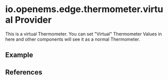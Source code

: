 # io.openems.edge.thermometer.virtual Provider

This is a virtual Thermometer.
You can set "Virtual" Thermometer Values in here and other components will see it as a normal Thermometer.

## Example

## References

